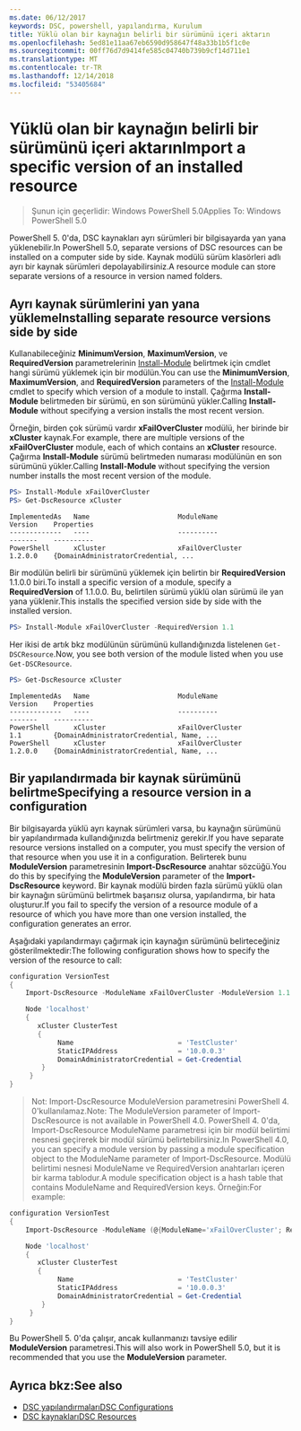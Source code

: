 ```yaml
---
ms.date: 06/12/2017
keywords: DSC, powershell, yapılandırma, Kurulum
title: Yüklü olan bir kaynağın belirli bir sürümünü içeri aktarın
ms.openlocfilehash: 5ed81e11aa67eb6590d958647f48a33b1b5f1c0e
ms.sourcegitcommit: 00ff76d7d9414fe585c04740b739b9cf14d711e1
ms.translationtype: MT
ms.contentlocale: tr-TR
ms.lasthandoff: 12/14/2018
ms.locfileid: "53405684"
---
```

# <a name="import-a-specific-version-of-an-installed-resource"></a><span data-ttu-id="82c58-103">Yüklü olan bir kaynağın belirli bir sürümünü içeri aktarın</span><span class="sxs-lookup"><span data-stu-id="82c58-103">Import a specific version of an installed resource</span></span>

> <span data-ttu-id="82c58-104">Şunun için geçerlidir: Windows PowerShell 5.0</span><span class="sxs-lookup"><span data-stu-id="82c58-104">Applies To: Windows PowerShell 5.0</span></span>

<span data-ttu-id="82c58-105">PowerShell 5. 0'da, DSC kaynakları ayrı sürümleri bir bilgisayarda yan yana yüklenebilir.</span><span class="sxs-lookup"><span data-stu-id="82c58-105">In PowerShell 5.0, separate versions of DSC resources can be installed on a computer side by side.</span></span> <span data-ttu-id="82c58-106">Kaynak modülü sürüm klasörleri adlı ayrı bir kaynak sürümleri depolayabilirsiniz.</span><span class="sxs-lookup"><span data-stu-id="82c58-106">A resource module can store separate versions of a resource in version named folders.</span></span>

## <a name="installing-separate-resource-versions-side-by-side"></a><span data-ttu-id="82c58-107">Ayrı kaynak sürümlerini yan yana yükleme</span><span class="sxs-lookup"><span data-stu-id="82c58-107">Installing separate resource versions side by side</span></span>

<span data-ttu-id="82c58-108">Kullanabileceğiniz **MinimumVersion**, **MaximumVersion**, ve **RequiredVersion** parametrelerinin [Install-Module](/powershell/module/PowershellGet/Install-Module) belirtmek için cmdlet hangi sürümü yüklemek için bir modülün.</span><span class="sxs-lookup"><span data-stu-id="82c58-108">You can use the **MinimumVersion**, **MaximumVersion**, and **RequiredVersion** parameters of the [Install-Module](/powershell/module/PowershellGet/Install-Module) cmdlet to specify which version of a module to install.</span></span> <span data-ttu-id="82c58-109">Çağırma **Install-Module** belirtmeden bir sürümü, en son sürümünü yükler.</span><span class="sxs-lookup"><span data-stu-id="82c58-109">Calling **Install-Module** without specifying a version installs the most recent version.</span></span>

<span data-ttu-id="82c58-110">Örneğin, birden çok sürümü vardır **xFailOverCluster** modülü, her birinde bir **xCluster** kaynak.</span><span class="sxs-lookup"><span data-stu-id="82c58-110">For example, there are multiple versions of the **xFailOverCluster** module, each of which contains an **xCluster** resource.</span></span> <span data-ttu-id="82c58-111">Çağırma **Install-Module** sürümü belirtmeden numarası modülünün en son sürümünü yükler.</span><span class="sxs-lookup"><span data-stu-id="82c58-111">Calling **Install-Module** without specifying the version number installs the most recent version of the module.</span></span>

```powershell
PS> Install-Module xFailOverCluster
PS> Get-DscResource xCluster
```

```output
ImplementedAs   Name                      ModuleName                     Version    Properties
-------------   ----                      ----------                     -------    ----------
PowerShell      xCluster                  xFailOverCluster               1.2.0.0    {DomainAdministratorCredential, ...
```

<span data-ttu-id="82c58-112">Bir modülün belirli bir sürümünü yüklemek için belirtin bir **RequiredVersion** 1.1.0.0 biri.</span><span class="sxs-lookup"><span data-stu-id="82c58-112">To install a specific version of a module, specify a **RequiredVersion** of 1.1.0.0.</span></span> <span data-ttu-id="82c58-113">Bu, belirtilen sürümü yüklü olan sürümü ile yan yana yüklenir.</span><span class="sxs-lookup"><span data-stu-id="82c58-113">This installs the specified version side by side with the installed version.</span></span>

```powershell
PS> Install-Module xFailOverCluster -RequiredVersion 1.1
```

<span data-ttu-id="82c58-114">Her ikisi de artık bkz modülünün sürümünü kullandığınızda listelenen `Get-DSCResource`.</span><span class="sxs-lookup"><span data-stu-id="82c58-114">Now, you see both version of the module listed when you use `Get-DSCResource`.</span></span>

```powershell
PS> Get-DscResource xCluster
```

```output
ImplementedAs   Name                      ModuleName                     Version    Properties
-------------   ----                      ----------                     -------    ----------
PowerShell      xCluster                  xFailOverCluster               1.1        {DomainAdministratorCredential, Name, ...
PowerShell      xCluster                  xFailOverCluster               1.2.0.0    {DomainAdministratorCredential, Name, ...
```

## <a name="specifying-a-resource-version-in-a-configuration"></a><span data-ttu-id="82c58-115">Bir yapılandırmada bir kaynak sürümünü belirtme</span><span class="sxs-lookup"><span data-stu-id="82c58-115">Specifying a resource version in a configuration</span></span>

<span data-ttu-id="82c58-116">Bir bilgisayarda yüklü ayrı kaynak sürümleri varsa, bu kaynağın sürümünü bir yapılandırmada kullandığınızda belirtmeniz gerekir.</span><span class="sxs-lookup"><span data-stu-id="82c58-116">If you have separate resource versions installed on a computer, you must specify the version of that resource when you use it in a configuration.</span></span> <span data-ttu-id="82c58-117">Belirterek bunu **ModuleVersion** parametresinin **Import-DscResource** anahtar sözcüğü.</span><span class="sxs-lookup"><span data-stu-id="82c58-117">You do this by specifying the **ModuleVersion** parameter of the **Import-DscResource** keyword.</span></span> <span data-ttu-id="82c58-118">Bir kaynak modülü birden fazla sürümü yüklü olan bir kaynağın sürümünü belirtmek başarısız olursa, yapılandırma, bir hata oluşturur.</span><span class="sxs-lookup"><span data-stu-id="82c58-118">If you fail to specify the version of a resource module of a resource of which you have more than one version installed, the configuration generates an error.</span></span>

<span data-ttu-id="82c58-119">Aşağıdaki yapılandırmayı çağırmak için kaynağın sürümünü belirteceğiniz gösterilmektedir:</span><span class="sxs-lookup"><span data-stu-id="82c58-119">The following configuration shows how to specify the version of the resource to call:</span></span>

```powershell
configuration VersionTest
{
    Import-DscResource -ModuleName xFailOverCluster -ModuleVersion 1.1

    Node 'localhost'
    {
       xCluster ClusterTest
       {
            Name                          = 'TestCluster'
            StaticIPAddress               = '10.0.0.3'
            DomainAdministratorCredential = Get-Credential
        }
     }
}
```

><span data-ttu-id="82c58-120">Not: Import-DscResource ModuleVersion parametresini PowerShell 4. 0'kullanılamaz.</span><span class="sxs-lookup"><span data-stu-id="82c58-120">Note: The ModuleVersion parameter of Import-DscResource is not available in PowerShell 4.0.</span></span> <span data-ttu-id="82c58-121">PowerShell 4. 0'da, Import-DscResource ModuleName parametresi için bir modül belirtimi nesnesi geçirerek bir modül sürümü belirtebilirsiniz.</span><span class="sxs-lookup"><span data-stu-id="82c58-121">In PowerShell 4.0, you can specify a module version by passing a module specification object to the ModuleName parameter of Import-DscResource.</span></span> <span data-ttu-id="82c58-122">Modülü belirtimi nesnesi ModuleName ve RequiredVersion anahtarları içeren bir karma tablodur.</span><span class="sxs-lookup"><span data-stu-id="82c58-122">A module specification object is a hash table that contains ModuleName and RequiredVersion  keys.</span></span> <span data-ttu-id="82c58-123">Örneğin:</span><span class="sxs-lookup"><span data-stu-id="82c58-123">For example:</span></span>

```powershell
configuration VersionTest
{
    Import-DscResource -ModuleName (@{ModuleName='xFailOverCluster'; RequiredVersion='1.1'} )

    Node 'localhost'
    {
       xCluster ClusterTest
       {
            Name                          = 'TestCluster'
            StaticIPAddress               = '10.0.0.3'
            DomainAdministratorCredential = Get-Credential
        }
     }
}
```

<span data-ttu-id="82c58-124">Bu PowerShell 5. 0'da çalışır, ancak kullanmanızı tavsiye edilir **ModuleVersion** parametresi.</span><span class="sxs-lookup"><span data-stu-id="82c58-124">This will also work in PowerShell 5.0, but it is recommended that you use the **ModuleVersion** parameter.</span></span>

## <a name="see-also"></a><span data-ttu-id="82c58-125">Ayrıca bkz:</span><span class="sxs-lookup"><span data-stu-id="82c58-125">See also</span></span>

- [<span data-ttu-id="82c58-126">DSC yapılandırmaları</span><span class="sxs-lookup"><span data-stu-id="82c58-126">DSC Configurations</span></span>](configurations.md)
- [<span data-ttu-id="82c58-127">DSC kaynakları</span><span class="sxs-lookup"><span data-stu-id="82c58-127">DSC Resources</span></span>](../resources/resources.md)
